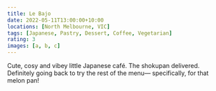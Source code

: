 ```yaml
---
title: Le Bajo
date: 2022-05-11T13:00:00+10:00
locations: [North Melbourne, VIC]
tags: [Japanese, Pastry, Dessert, Coffee, Vegetarian]
rating: 3
images: [a, b, c]
---
```


Cute, cosy and vibey little Japanese café. The shokupan delivered. Definitely going back to try the rest of the menu— specifically, for that melon pan!